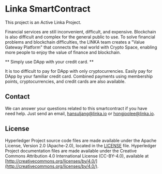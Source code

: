 # Linka SmartContract
This project is an Active Linka Project.

Financial services are still inconvenient, difficult, and expensive. Blockchain is also difficult and complex for the general public to use.
To solve financial problems and blockchain difficulties, the LINKA team creates a "Value Gateway Platform" that connects the real world with Crypto Space, enabling more people to enjoy the value of finance and blockchain.

** Simply use DApp with your credit card. **

It is too difficult to pay for DApp with only cryptocurrencies. Easily pay for DApp by your familiar credit card.
Combined payments using membership points, cryptocurrencies, and credit cards are also available.

## Contact
We can answer your questions related to this smartcontract if you have need help. Just send an email, hansuljang@linka.io or hongjoolee@linka.io.

## License
Hyperledger Project source code files are made available under the Apache License, Version 2.0 (Apache-2.0), located in the [LICENSE](https://github.com/hyperledger/fabric/blob/release-1.4/LICENSE) file. Hyperledger Project documentation files are made available under the Creative Commons Attribution 4.0 International License (CC-BY-4.0), available at [http://creativecommons.org/licenses/by/4.0/](http://creativecommons.org/licenses/by/4.0/).